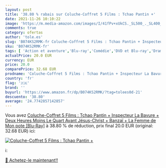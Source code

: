```yaml
---
layout: post
title: '38.80 % rabais sur Coluche-Coffret 5 Films : Tchao Pantin +'
date: 2021-11-26 10:10:22
image: 'https://m.media-amazon.com/images/I/41fPv+xUkCS._SL500_._SL400_.jpg'
comments: true
category: ofertas
author: 'tole.es'
slug: 'B074KS2RMK-fr Coluche-Coffret 5 Films : Tchao Pantin + Inspecteur La...'
sku: 'B074KS2RMK-fr'
tags: [ 'Action et aventure','Blu-ray','Comédie','DVD et Blu-ray','Drame et émotion','Featured Categories','Films', ]
actualPrice: 20.0 EUR
currency: EUR
price: 20.0
comparePrice: 32.68 EUR
prodname: 'Coluche-Coffret 5 Films : Tchao Pantin + Inspecteur La Bavure + Deux Heures Moins Le Quart Avant Jésus-Christ + Banzaï + La Femme de Mon pote [Blu-Ray]'
country: 'fr'
flag: '🇫🇷'
brand: ''
buyurl: 'https://www.amazon.fr/dp/B074KS2RMK/?tag=tolees0d-21'
descuento: '38.80'
average: '24.7742857142857'
---
```


Vous avez [Coluche-Coffret 5 Films : Tchao Pantin + Inspecteur La Bavure + Deux Heures Moins Le Quart Avant Jésus-Christ + Banzaï + La Femme de Mon pote [Blu-Ray]](https://www.amazon.fr/dp/B074KS2RMK/?tag=tolees0d-21)  à  38.80 % de réduction, prix final  20.0 EUR (original: 32.68 EUR) ici:

[![Coluche-Coffret 5 Films : Tchao Pantin +](https://m.media-amazon.com/images/I/41fPv+xUkCS._SL500_._SL400_.jpg)](https://www.amazon.fr/dp/B074KS2RMK/?tag=tolees0d-21)

ℹ️:


[🛒 Achetez-le maintenant!!](https://www.amazon.fr/dp/B074KS2RMK/?tag=tolees0d-21)
